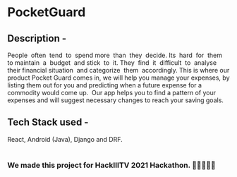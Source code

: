 # PocketGuard

## Description -
People  often  tend  to  spend more  than  they  decide. Its  hard  for  them  to maintain  a  budget  and stick  to  it. They  find  it  difficult  to  analyse their financial situation  and categorize  them  accordingly. This is where our product Pocket Guard comes in, we will help you manage your expenses, by listing them out for you and predicting when a future expense for a commodity would come up.  Our app helps you to find a pattern of your expenses and will suggest necessary changes to reach your saving goals.

## Tech Stack used -
React, Android (Java), Django and DRF.
<br/><br/>

### We made this project for HackIIITV 2021 Hackathon. :woman_technologist::man_technologist::innocent:

